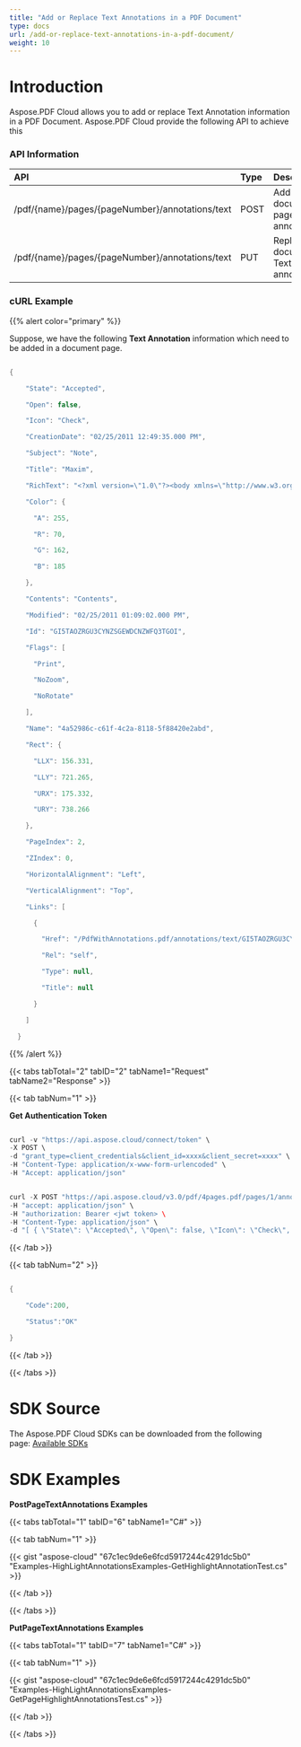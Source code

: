 ```yaml
---
title: "Add or Replace Text Annotations in a PDF Document"
type: docs
url: /add-or-replace-text-annotations-in-a-pdf-document/
weight: 10
---
```


# **Introduction**
Aspose.PDF Cloud allows you to add or replace Text Annotation information in a PDF Document. Aspose.PDF Cloud provide the following API to achieve this
### **API Information**

|**API**|**Type**|**Description**|**Swagger Link**|
| :- | :- | :- | :- |
|/pdf/{name}/pages/{pageNumber}/annotations/text|POST|Add document page text annotations.|[PostPageTextAnnotations](https://apireference.aspose.cloud/pdf/#/Annotations/PostPageTextAnnotations)|
|/pdf/{name}/pages/{pageNumber}/annotations/text|PUT|Replace document Text annotation|[PutTextAnnotation](https://apireference.aspose.cloud/pdf/#/Annotations/PutTextAnnotation)|
### **cURL Example**
{{% alert color="primary" %}} 

Suppose, we have the following **Text Annotation** information which need to be added in a document page.

```java

{

    "State": "Accepted",

    "Open": false,

    "Icon": "Check",

    "CreationDate": "02/25/2011 12:49:35.000 PM",

    "Subject": "Note",

    "Title": "Maxim",

    "RichText": "<?xml version=\"1.0\"?><body xmlns=\"http://www.w3.org/1999/xhtml\" xmlns:xfa=\"http://www.xfa.org/schema/xfa-data/1.0/\" xfa:APIVersion=\"Acrobat:7.0.0\" xfa:spec=\"2.0.2\" ><p><span style=\"text-decoration:;font-size:10.0pt\">Contents</span></p></body>",

    "Color": {

      "A": 255,

      "R": 70,

      "G": 162,

      "B": 185

    },

    "Contents": "Contents",

    "Modified": "02/25/2011 01:09:02.000 PM",

    "Id": "GI5TAOZRGU3CYNZSGEWDCNZWFQ3TGOI",

    "Flags": [

      "Print",

      "NoZoom",

      "NoRotate"

    ],

    "Name": "4a52986c-c61f-4c2a-8118-5f88420e2abd",

    "Rect": {

      "LLX": 156.331,

      "LLY": 721.265,

      "URX": 175.332,

      "URY": 738.266

    },

    "PageIndex": 2,

    "ZIndex": 0,

    "HorizontalAlignment": "Left",

    "VerticalAlignment": "Top",

    "Links": [

      {

        "Href": "/PdfWithAnnotations.pdf/annotations/text/GI5TAOZRGU3CYNZSGEWDCNZWFQ3TGOI",

        "Rel": "self",

        "Type": null,

        "Title": null

      }

    ]

  }

```

{{% /alert %}} 

{{< tabs tabTotal="2" tabID="2" tabName1="Request" tabName2="Response" >}}

{{< tab tabNum="1" >}}

**Get Authentication Token**

```java

curl -v "https://api.aspose.cloud/connect/token" \
-X POST \
-d "grant_type=client_credentials&client_id=xxxx&client_secret=xxxx" \
-H "Content-Type: application/x-www-form-urlencoded" \
-H "Accept: application/json"

```

```java

curl -X POST "https://api.aspose.cloud/v3.0/pdf/4pages.pdf/pages/1/annotations/text" \
-H "accept: application/json" \
-H "authorization: Bearer <jwt token> \
-H "Content-Type: application/json" \
-d "[ { \"State\": \"Accepted\", \"Open\": false, \"Icon\": \"Check\", \"CreationDate\": \"02/25/2011 12:49:35.000 PM\", \"Subject\": \"Note\", \"Title\": \"Maxim\", \"RichText\": \"<?xml version=\\\"1.0\\\"?><body xmlns=\\\"http://www.w3.org/1999/xhtml\\\" xmlns:xfa=\\\"http://www.xfa.org/schema/xfa-data/1.0/\\\" xfa:APIVersion=\\\"Acrobat:7.0.0\\\" xfa:spec=\\\"2.0.2\\\" ><p><span style=\\\"text-decoration:;font-size:10.0pt\\\">Contents</span></p></body>\", \"Color\": { \"A\": 255, \"R\": 70, \"G\": 162, \"B\": 185 }, \"Contents\": \"Contents\", \"Modified\": \"02/25/2011 01:09:02.000 PM\", \"Id\": \"GI5TAOZRGU3CYNZSGEWDCNZWFQ3TGOI\", \"Flags\": [ \"Print\", \"NoZoom\", \"NoRotate\" ], \"Name\": \"4a52986c-c61f-4c2a-8118-5f88420e2abd\", \"Rect\": { \"LLX\": 156.331, \"LLY\": 721.265, \"URX\": 175.332, \"URY\": 738.266 }, \"PageIndex\": 2, \"ZIndex\": 0, \"HorizontalAlignment\": \"Left\", \"VerticalAlignment\": \"Top\", \"Links\": [ { \"Href\": \"/PdfWithAnnotations.pdf/annotations/text/GI5TAOZRGU3CYNZSGEWDCNZWFQ3TGOI\", \"Rel\": \"self\", \"Type\": null, \"Title\": null } ] }]"

```

{{< /tab >}}

{{< tab tabNum="2" >}}

```java

{

	"Code":200,

   	"Status":"OK"

}

```

{{< /tab >}}

{{< /tabs >}}
# **SDK Source**
The Aspose.PDF Cloud SDKs can be downloaded from the following page: [Available SDKs](/available-sdks/)
# **SDK Examples**
**PostPageTextAnnotations Examples**

{{< tabs tabTotal="1" tabID="6" tabName1="C#" >}}

{{< tab tabNum="1" >}}

{{< gist "aspose-cloud" "67c1ec9de6e6fcd5917244c4291dc5b0" "Examples-HighLightAnnotationsExamples-GetHighlightAnnotationTest.cs" >}}

{{< /tab >}}

{{< /tabs >}}

**PutPageTextAnnotations Examples**

{{< tabs tabTotal="1" tabID="7" tabName1="C#" >}}

{{< tab tabNum="1" >}}

{{< gist "aspose-cloud" "67c1ec9de6e6fcd5917244c4291dc5b0" "Examples-HighLightAnnotationsExamples-GetPageHighlightAnnotationsTest.cs" >}}

{{< /tab >}}

{{< /tabs >}}




